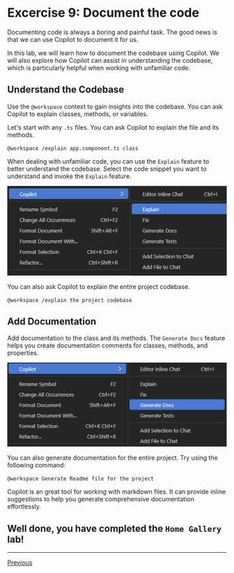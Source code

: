 
# Excercise 9: Document the code

Documenting code is always a boring and painful task. The good news is that we can use Copilot to document it for us. 

In this lab, we will learn how to document the codebase using Copilot. We will also explore how Copilot can assist in understanding the codebase, which is particularly helpful when working with unfamiliar code.

## Understand the Codebase

Use the `@workspace` context to gain insights into the codebase. You can ask Copilot to explain classes, methods, or variables.

Let's start with any `.ts` files. You can ask Copilot to explain the file and its methods.

```text
@workspace /explain app.component.ts class
```

When dealing with unfamiliar code, you can use the `Explain` feature to better understand the codebase. Select the code snippet you want to understand and invoke the `Explain` feature.

![alt text](imgs/exec9-1.png)

You can also ask Copilot to explain the entire project codebase.

```text
@workspace /explain the project codebase
```

## Add Documentation

Add documentation to the class and its methods. The `Generate Docs` feature helps you create documentation comments for classes, methods, and properties.

![alt text](imgs/exec9-2.png)

You can also generate documentation for the entire project. Try using the following command:

```text
@workspace Generate Readme file for the project
```

Copilot is an great tool for working with markdown files. It can provide inline suggestions to help you generate comprehensive documentation effortlessly.

## Well done, you have completed the `Home Gallery` lab!

---------------
[Previous](./exercise-8.md)